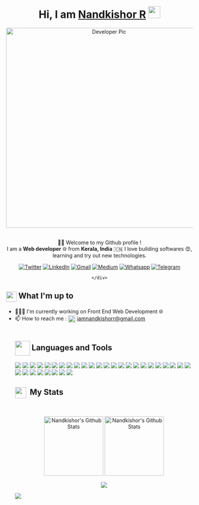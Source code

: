 <div align="center">
    <h1>Hi, I am <a href="https://aromalsanthosh.com" target="_blank">Nandkishor R</a> <img
            src="https://media.giphy.com/media/hvRJCLFzcasrR4ia7z/giphy.gif" width="32"></h1>
    <img alt="Developer Pic"
        src="programmer.svg" width="540"/>
    <br/><br/>
    <p>🙏🏻 Welcome to my Github profile !<br />
        I am a <b>Web developer</b> 🌐 from <b>Kerala, India</b> 🇮🇳
        I love building softwares 😍, learning and try out new technologies. </p>
        <a href="https://twitter.com/nandkishorr" target="_blank"><img alt="Twitter"
                src="https://img.shields.io/badge/twitter-%231DA1F2.svg?&style=for-the-badge&logo=twitter&logoColor=white" /></a>
        <a href="https://www.linkedin.com/in/nandkishorr" target="_blank"><img alt="LinkedIn"
                src="https://img.shields.io/badge/linkedin-%230077B5.svg?&style=for-the-badge&logo=linkedin&logoColor=white" /></a>
        <a href="mailto:iamnandkishorr@gmail.com" target="_blank"><img alt="Gmail"
                src="https://img.shields.io/badge/-Gmail-D14836?style=for-the-badge&logo=Gmail&logoColor=white" /></a>
        <a href="https://medium.com/@nandkishorr" target="_blank"><img alt="Medium"
                src="https://img.shields.io/badge/medium-%2312100E.svg?&style=for-the-badge&logo=medium&logoColor=white" /></a>
        <a href="https://wa.me/917902293783/" target="_blank"><img alt="Whatsapp"
                src="https://img.shields.io/badge/WhatsApp-25D366?style=for-the-badge&logo=whatsapp&logoColor=white" /></a>
        <a href="https://t.me/nandkishorr"><img alt="Telegram"
                src="https://img.shields.io/badge/telegram-%232CA5E0.svg?&style=for-the-badge&logo=telegram&logoColor=white"></a><br>
       
    </div>
</div>

<div>
    <div>
        <h2><img align="center"
                src="https://emojis.slackmojis.com/emojis/images/1584726375/8272/blob-cool.gif?1584726375" width="28" />
            What I'm up to</h2>
        <ul>
            <li> 👨🏻‍💻 I'm currently working on Front End Web Development 🌐</li>
            <li>📫 How to reach me : <img align="center"
                    src="https://emojis.slackmojis.com/emojis/images/1622508200/42507/email_open.png?1622508200" width="20" />
                <a href="mailto:iamnandkishorr@gmail.com" target="_blank">iamnandkishorr@gmail.com</a></li>
        </br>


<div align="left">
        <h2><img src="https://emojis.slackmojis.com/emojis/images/1471045863/884/ninja.gif?1471045863" align="center"
                width="40" /> Languages and Tools</h2>
        <img src="https://img.shields.io/badge/javascript%20-%23323330.svg?&style=for-the-badge&logo=javascript&logoColor=%23F7DF1E"/>
        <img src="https://img.shields.io/badge/TypeScript-007ACC?style=for-the-badge&logo=typescript&logoColor=white"/>
<img src="https://img.shields.io/badge/Python-FFD43B?style=for-the-badge&logo=python&logoColor=darkgreen"/>
<img src="https://img.shields.io/badge/java-%23ED8B00.svg?&style=for-the-badge&logo=java&logoColor=white"/>
<img src="https://img.shields.io/badge/c%20-%2300599C.svg?&style=for-the-badge&logo=c&logoColor=white"/>
<img src="https://img.shields.io/badge/html5%20-%23E34F26.svg?&style=for-the-badge&logo=html5&logoColor=white"/>
<img src="https://img.shields.io/badge/css3%20-%231572B6.svg?&style=for-the-badge&logo=css3&logoColor=white"/>
<img src="https://img.shields.io/badge/git%20-%23F05033.svg?&style=for-the-badge&logo=git&logoColor=white"/>
<img src="https://img.shields.io/badge/github%20-%23121011.svg?&style=for-the-badge&logo=github&logoColor=white"/>
<img src="https://img.shields.io/badge/node.js%20-%2343853D.svg?&style=for-the-badge&logo=node.js&logoColor=white"/>
    <img src="https://img.shields.io/badge/Express.js-000000?style=for-the-badge&logo=express&logoColor=white"/>
    <img src="https://img.shields.io/badge/Postman-FF6C37?style=for-the-badge&logo=Postman&logoColor=white"/>
    <img src="https://img.shields.io/badge/MongoDB-4EA94B?style=for-the-badge&logo=mongodb&logoColor=white"/>
<img src="https://img.shields.io/badge/markdown-%23000000.svg?&style=for-the-badge&logo=markdown&logoColor=white"/>
<img src="https://camo.githubusercontent.com/268ac512e333b69600eb9773a8f80b7a251f4d6149642a50a551d4798183d621/68747470733a2f2f696d672e736869656c64732e696f2f62616467652f52656163742d3230323332413f7374796c653d666f722d7468652d6261646765266c6f676f3d7265616374266c6f676f436f6c6f723d363144414642"/>
<img src="https://camo.githubusercontent.com/92dde1e7c42c013a5fce4dfeee0843f06710bfd38a610885e33a273c7eca0d22/68747470733a2f2f696d672e736869656c64732e696f2f62616467652f4e65746c6966792d3030433742373f7374796c653d666f722d7468652d6261646765266c6f676f3d6e65746c696679266c6f676f436f6c6f723d7768697465"/>
    <img src="https://img.shields.io/badge/next.js-000000?style=for-the-badge&logo=nextdotjs&logoColor=white"/>
<img src="https://camo.githubusercontent.com/71790379eb2459d3c732db11788bb8451c0a2cb106c711cc57f71bf528bdb764/68747470733a2f2f696d672e736869656c64732e696f2f62616467652f476f6f676c655f436c6f75642d3432383546343f7374796c653d666f722d7468652d6261646765266c6f676f3d676f6f676c652d636c6f7564266c6f676f436f6c6f723d7768697465"/>
<img src="https://img.shields.io/badge/Bootstrap-563D7C?style=for-the-badge&logo=bootstrap&logoColor=white"/>
    <img src="https://img.shields.io/badge/Tailwind_CSS-38B2AC?style=for-the-badge&logo=tailwind-css&logoColor=white"/>
<img src="https://img.shields.io/badge/MySQL-00000F?style=for-the-badge&logo=mysql&logoColor=white"/>
<img src="https://img.shields.io/badge/npm-CB3837?style=for-the-badge&logo=npm&logoColor=white"/>
<img src="https://img.shields.io/badge/Yarn-2C8EBB?style=for-the-badge&logo=yarn&logoColor=white"/>
<img src="https://img.shields.io/badge/Amazon_AWS-232F3E?style=for-the-badge&logo=amazon-aws&logoColor=white"/>
<img src="https://img.shields.io/badge/Vercel-000000?style=for-the-badge&logo=vercel&logoColor=white"/>
<img src="https://img.shields.io/badge/Heroku-430098?style=for-the-badge&logo=heroku&logoColor=white"/>
<img src="https://img.shields.io/badge/Brave-FF1B2D?style=for-the-badge&logo=Brave&logoColor=white"/>

<img src="https://img.shields.io/badge/Visual_Studio_Code-0078D4?style=for-the-badge&logo=visual%20studio%20code&logoColor=white"/>
<img src="https://img.shields.io/badge/Visual_Studio-5C2D91?style=for-the-badge&logo=visual%20studio&logoColor=white"/>
<img src="https://img.shields.io/badge/sublime_text-%23575757.svg?&style=for-the-badge&logo=sublime-text&logoColor=important"/> 
<img src="https://img.shields.io/badge/Figma-F24E1E?style=for-the-badge&logo=figma&logoColor=white"/>
<img src="https://img.shields.io/badge/Canva-%2300C4CC.svg?&style=for-the-badge&logo=Canva&logoColor=white"/>
  </div>

<div align="left">
        <h2><img width="30" align="center"
                src="https://emojis.slackmojis.com/emojis/images/1471045834/769/bike.gif?1471045834" /> &nbsp;My Stats
        </h2>
    </div>
    <br />
    <div>
            <p align="center">
                <img height="160" alt="Nandkishor's Github Stats"
                    src="https://github-readme-stats.vercel.app/api?username=nandkishorr&show_icons=true&hide_border=true&theme=dark&count_private=true" />
                <img alt="Nandkishor's Github Stats" height="160"
                    src="https://github-readme-stats.vercel.app/api/top-langs/?username=nandkishorr&hide=assembly&layout=compact&theme=dark" />
            </p>  
<p align="center">
  <a href="#">
    <img src="https://github-readme-streak-stats.herokuapp.com/?user=nandkishorr"/>
  </a>
</p>
    </div>
    
  <a href="#">
    <img src="https://github-readme-activity-graph.cyclic.app/graph?username=nandkishorr&bg_color=000000&color=44ff00&line=09fb66&point=fbff00&area=true&hide_border=true"/>
  </a>
</p>


</div>
